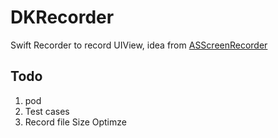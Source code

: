 # DKRecorder
Swift Recorder to record UIView, idea from [ASScreenRecorder](https://github.com/alskipp/ASScreenRecorder)



## Todo

1. pod
2. Test cases
3. Record file Size Optimze

